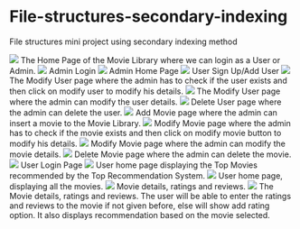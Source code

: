 # File-structures-secondary-indexing
File structures mini project using secondary indexing method

<img src ='/img/home.png'/>
The Home Page of the Movie Library where we can login as a User or Admin.

<img src ='/img/adminlogin.png'/>
Admin Login

<img src ='/img/adminhome.png'/>
Admin Home Page
 

<img src ='/img/usersignup.png'/> 
User Sign Up/Add User


<img src ='/img/adminmod.png'/>
The Modify User page where the admin has to check if the user exists and then click on modify user to modify his details.


<img src ='/img/adminmod1.png'/>
The Modify User page where the admin can modify the user details.
 

<img src ='/img/adminuserdel.png'/>
Delete User page where the admin can delete the user.

 
<img src ='/img/addmovie.png'/>
Add Movie page where the admin can insert a movie to the Movie Library.
 

<img src ='/img/modmovie.png'/>
Modify Movie page where the admin has to check if the movie exists and then click on modify movie button to modify his details.

 
<img src ='/img/modmovie2.png'/>
Modify Movie page where the admin can modify the movie details.


<img src ='/img/delmovie.png'/>
Delete Movie page where the admin can delete the movie.

 
<img src ='/imguserlogin.png'/>
User Login Page

 
<img src ='/img/library.png'/>
User home page displaying the Top Movies recommended by the Top Recommendation System.

 
<img src ='/img/allmovie.png'/>
User home page, displaying all the movies.

 
<img src ='/img/moviedisp.png'/>
Movie details, ratings and reviews.

 
<img src ='/img/movierating.png'/>
The Movie details, ratings and reviews. The user will be able to enter the ratings and reviews to the movie if not given before, else will show add rating option. It also displays recommendation based on the movie selected.
